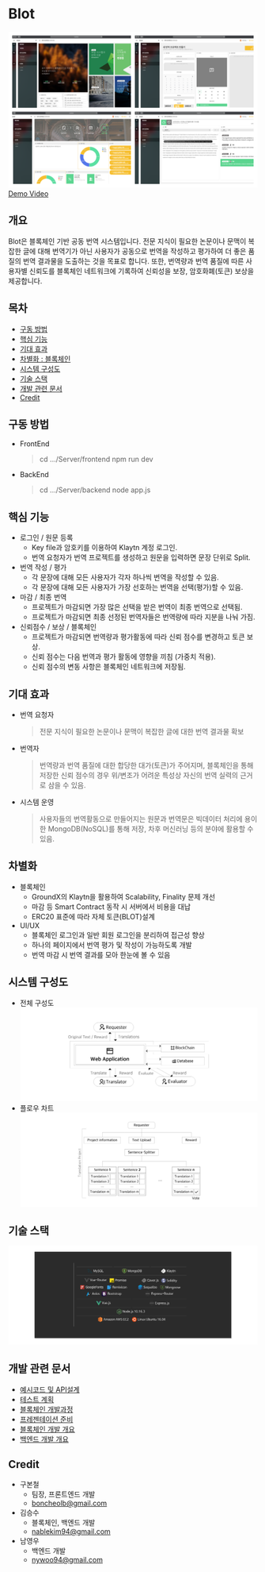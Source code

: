 # Blot

![collage](./IMG/collage.png)
[Demo Video](https://youtu.be/B-NZZfvat3w)



## 개요
Blot은 블록체인 기반 공동 번역 시스템입니다. 전문 지식이 필요한 논문이나 문맥이 복잡한 글에 대해 번역기가 아닌 사용자가 공동으로 번역을 작성하고 평가하여 더 좋은 품질의 번역 결과물을 도출하는 것을 목표로 합니다. 또한, 번역량과 번역 품질에 따른 사용자별 신뢰도를 블록체인 네트워크에 기록하여 신뢰성을 보장, 암호화폐(토큰) 보상을 제공합니다.



## 목차
- [구동 방법](#구동-방법)
- [핵심 기능](#핵심-기능)
- [기대 효과](#기대-효과)
- [차별화 : 블록체인](#차별화)
- [시스템 구성도](#시스템-구성도)
- [기술 스택](#기술-스택)
- [개발 관련 문서](#개발-관련-문서)
- [Credit](#Credit)



## 구동 방법
- FrontEnd
    > cd .../Server/frontend
    > npm run dev
- BackEnd
    > cd .../Server/backend
    > node app.js



## 핵심 기능
- 로그인 / 원문 등록
    - Key file과 암호키를 이용하여 Klaytn 계정 로그인.
    - 번역 요청자가 번역 프로젝트를 생성하고 원문을 입력하면 문장 단위로 Split.
- 번역 작성 / 평가 
    - 각 문장에 대해 모든 사용자가 각자 하나씩 번역을 작성할 수 있음.
    - 각 문장에 대해 모든 사용자가 가장 선호하는 번역을 선택(평가)할 수 있음.
- 마감 / 최종 번역 
    - 프로젝트가 마감되면 가장 많은 선택을 받은 번역이 최종 번역으로 선택됨.
    - 프로젝트가 마감되면 최종 선정된 번역자들은 번역량에 따라 지분을 나눠 가짐.
- 신뢰점수 / 보상 / 블록체인
    - 프로젝트가 마감되면 번역량과 평가활동에 따라 신뢰 점수를 변경하고 토큰 보상.
    - 신뢰 점수는 다음 번역과 평가 활동에 영향을 끼침 (가중치 적용).
    - 신뢰 점수의 변동 사항은 블록체인 네트워크에 저장됨.



## 기대 효과
- 번역 요청자
    > 전문 지식이 필요한 논문이나 문맥이 복잡한 글에 대한 번역 결과물 확보
- 번역자
    > 번역량과 번역 품질에 대한 합당한 대가(토큰)가 주어지며, 블록체인을 통해 저장한 신뢰 점수의 경우 위/변조가 어려운 특성상 자신의 번역 실력의 근거로 삼을 수 있음.  
- 시스템 운영
    > 사용자들의 번역활동으로 만들어지는 원문과 번역문은 빅데이터 처리에 용이한 MongoDB(NoSQL)를 통해 저장, 차후 머신러닝 등의 분야에 활용할 수 있음. 



## 차별화
- 블록체인
    - GroundX의 Klaytn을 활용하여 Scalability, Finality 문제 개선
    - 마감 등 Smart Contract 동작 시 서버에서 비용을 대납
    - ERC20 표준에 따라 자체 토큰(BLOT)설계
- UI/UX
    - 블록체인 로그인과 일반 회원 로그인을 분리하여 접근성 향상
    - 하나의 페이지에서 번역 평가 및 작성이 가능하도록 개발
    - 번역 마감 시 번역 결과를 모아 한눈에 볼 수 있음



## 시스템 구성도
- 전체 구성도
![structure](./IMG/structure.png)
- 플로우 차트
![flow](./IMG/flow.png)



## 기술 스택
![stack](./IMG/stack.png)



## 개발 관련 문서
- [예시코드 및 API설계](./devNote.md)
- [테스트 계획](./testPlan.md)
- [블록체인 개발과정](./_BlockChain/BlockChainDevNote.md)
- [프레젠테이션 준비](./_BlockChain/presentation.md)
- [블록체인 개발 개요](./_BlockChain/readme.md)
- [백엔드 개발 개요](./Server/backend/backendNote.md)



## Credit
- 구본철
    - 팀장, 프론트엔드 개발
    - boncheolb@gmail.com
- 김승수
    - 블록체인, 백엔드 개발
    - nablekim94@gmail.com
- 남영우
    - 백엔드 개발
    - nywoo94@gmail.com

